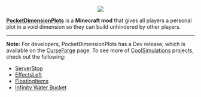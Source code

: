 <p align="center"><img src="https://coolsimulations.net/wp-content/uploads/2023/01/pocketdimentsionplots_logo_HD.png"></p>

**[PocketDimensionPlots](https://www.curseforge.com/minecraft/mc-mods/pocketdimensionplots)** is a **Minecraft mod** that gives all players a personal plot in a void dimension so they can build unhindered by other players.

-----------------

**Note:** For developers, PocketDimensionPlots has a Dev release, which is available on the [CurseForge](https://www.curseforge.com/minecraft/mc-mods/PocketDimensionPlots) page.
To see more of [CoolSimulations](https://github.com/coolsimulations) projects, check out the following:
 * [ServerStop](https://curseforge.com/minecraft/mc-mods/serverstop-fabric)
 * [EffectsLeft](https://curseforge.com/minecraft/mc-mods/effectsleft-fabric)
 * [FloatingItems](https://curseforge.com/minecraft/mc-mods/floatingitems)
 * [Infinity Water Bucket](https://curseforge.com/minecraft/mc-mods/infinity-water-bucket)